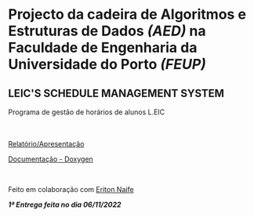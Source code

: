 # Projecto da cadeira de Algoritmos e Estruturas de Dados *(AED)* na Faculdade de Engenharia da Universidade do Porto *(FEUP)*

## LEIC'S SCHEDULE MANAGEMENT SYSTEM
Programa de gestão de horários de alunos L.EIC


<br><br>
[Relatório/Apresentação](https://github.com/ntsayz/feup-aed/blob/main/Documentos/Algoritmos%20e%20Estrutura%20de%20Dados_RELATORIO-APRESENTACAO.pdf) 

[Documentação - Doxygen](https://github.com/ntsayz/feup-aed/tree/main/docs/output)

<br>

Feito em colaboração com [Eriton Naife](https://github.com/EritonNaife)

**_1ª Entrega feita no dia 06/11/2022_**
